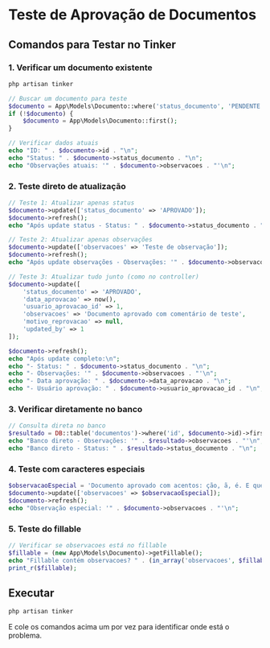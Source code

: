 # Teste de Aprovação de Documentos

## Comandos para Testar no Tinker

### 1. Verificar um documento existente
```php
php artisan tinker

// Buscar um documento para teste
$documento = App\Models\Documento::where('status_documento', 'PENDENTE')->first();
if (!$documento) {
    $documento = App\Models\Documento::first();
}

// Verificar dados atuais
echo "ID: " . $documento->id . "\n";
echo "Status: " . $documento->status_documento . "\n";
echo "Observações atuais: '" . $documento->observacoes . "'\n";
```

### 2. Teste direto de atualização
```php
// Teste 1: Atualizar apenas status
$documento->update(['status_documento' => 'APROVADO']);
$documento->refresh();
echo "Após update status - Status: " . $documento->status_documento . "\n";

// Teste 2: Atualizar apenas observações  
$documento->update(['observacoes' => 'Teste de observação']);
$documento->refresh();
echo "Após update observações - Observações: '" . $documento->observacoes . "'\n";

// Teste 3: Atualizar tudo junto (como no controller)
$documento->update([
    'status_documento' => 'APROVADO',
    'data_aprovacao' => now(),
    'usuario_aprovacao_id' => 1,
    'observacoes' => 'Documento aprovado com comentário de teste',
    'motivo_reprovacao' => null,
    'updated_by' => 1
]);

$documento->refresh();
echo "Após update completo:\n";
echo "- Status: " . $documento->status_documento . "\n";
echo "- Observações: '" . $documento->observacoes . "'\n";
echo "- Data aprovação: " . $documento->data_aprovacao . "\n";
echo "- Usuário aprovação: " . $documento->usuario_aprovacao_id . "\n";
```

### 3. Verificar diretamente no banco
```php
// Consulta direta no banco
$resultado = DB::table('documentos')->where('id', $documento->id)->first();
echo "Banco direto - Observações: '" . $resultado->observacoes . "'\n";
echo "Banco direto - Status: " . $resultado->status_documento . "\n";
```

### 4. Teste com caracteres especiais
```php
$observacaoEspecial = 'Documento aprovado com acentos: ção, ã, é. E quebra\nde linha.';
$documento->update(['observacoes' => $observacaoEspecial]);
$documento->refresh();
echo "Observação especial: '" . $documento->observacoes . "'\n";
```

### 5. Teste do fillable
```php
// Verificar se observacoes está no fillable
$fillable = (new App\Models\Documento)->getFillable();
echo "Fillable contém observacoes? " . (in_array('observacoes', $fillable) ? 'SIM' : 'NÃO') . "\n";
print_r($fillable);
```

## Executar

```bash
php artisan tinker
```

E cole os comandos acima um por vez para identificar onde está o problema. 